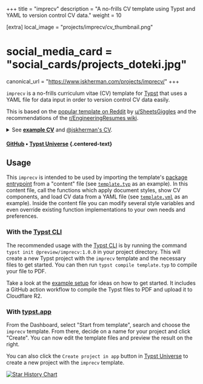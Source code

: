 +++
title = "imprecv"
description = "A no-frills CV template using Typst and YAML to version control CV data."
weight = 10

[extra]
local_image = "projects/imprecv/cv_thumbnail.png"
# social_media_card = "social_cards/projects_doteki.jpg"
canonical_url = "https://www.jskherman.com/projects/imprecv/"
+++


`imprecv` is a no-frills curriculum vitae (CV) template for [Typst](https://github.com/typst/typst) that uses a YAML file for data input in order to version control CV data easily.

This is based on the [popular template on Reddit](https://web.archive.org/https://old.reddit.com/r/jobs/comments/7y8k6p/im_an_exrecruiter_for_some_of_the_top_companies/) by [u/SheetsGiggles](https://web.archive.org/https://old.reddit.com/user/SheetsGiggles) and the recommendations of the [r/EngineeringResumes wiki](https://web.archive.org/https://old.reddit.com/r/EngineeringResumes/comments/m2cc65/new_and_improved_wiki).

<details><summary>See <strong><a href="https://github.com/jskherman/imprecv/releases/latest/download/example.pdf" target="_blank">example CV</a></strong> and <a href="https://go.jskherman.com/cv">@jskherman's CV</a>.
</summary>

{{ image_toggler(default_src="https://github.com/jskherman/imprecv/raw/main/assets/thumbnail.1.png", toggled_src="https://github.com/jskherman/imprecv/raw/main/assets/thumbnail.2.png", default_alt="Sample CV page 1", toggled_alt="Sample CV page 1") }}

</details>

#### [GitHub](https://github.com/jskherman/imprecv) • [Typst Universe](https://typst.app/universe/package/imprecv) {.centered-text}

## Usage

This `imprecv` is intended to be used by importing the template's [package entrypoint](cv.typ) from a "content" file (see [`template.typ`](template/template.typ) as an example).
In this content file, call the functions which apply document styles, show CV components, and load CV data from a YAML file (see [`template.yml`](template/template.yml) as an example).
Inside the content file you can modify several style variables and even override existing function implementations to your own needs and preferences.

### With the [Typst CLI](https://github.com/typst/typst)

The recommended usage with the [Typst CLI](https://github.com/typst/typst) is by running the command `typst init @preview/imprecv:1.0.0` in your project directory.
This will create a new Typst project with the `imprecv` template and the necessary files to get started.
You can then run `typst compile template.typ` to compile your file to PDF.

Take a look at the [example setup](https://github.com/jskherman/cv.typ-example-repo) for ideas on how to get started. It includes a GitHub action workflow to compile the Typst files to PDF and upload it to Cloudflare R2.

### With [typst.app](https://typst.app)

From the Dashboard, select "Start from template", search and choose the `imprecv` template.
From there, decide on a name for your project and click "Create".
You can now edit the template files and preview the result on the right.

You can also click the `Create project in app` button in [Typst Universe](https://typst.app/universe/package/imprecv) to create a new project with the `imprecv` template.

[![Star History Chart](https://api.star-history.com/svg?repos=jskherman/imprecv&type=Date)](https://star-history.com/#jskherman/imprecv&Date)

